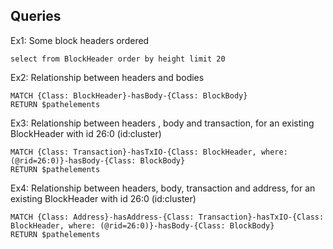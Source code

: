 ## Queries

Ex1: Some block headers ordered
```roomsql
select from BlockHeader order by height limit 20
```

Ex2: Relationship between headers and bodies
```roomsql
MATCH {Class: BlockHeader}-hasBody-{Class: BlockBody}
RETURN $pathelements
```

Ex3: Relationship between headers , body and transaction, for an existing BlockHeader with id 26:0 (id:cluster)

```roomsql
MATCH {Class: Transaction}-hasTxIO-{Class: BlockHeader, where: (@rid=26:0)}-hasBody-{Class: BlockBody}
RETURN $pathelements
```

Ex4: Relationship between headers, body, transaction and address, for an existing BlockHeader with id 26:0 (id:cluster)

```roomsql
MATCH {Class: Address}-hasAddress-{Class: Transaction}-hasTxIO-{Class: BlockHeader, where: (@rid=26:0)}-hasBody-{Class: BlockBody}
RETURN $pathelements
```